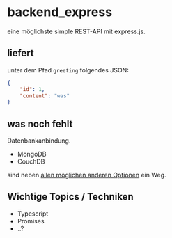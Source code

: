 # backend_express

eine möglichste simple REST-API mit express.js.

## liefert

unter dem Pfad `greeting` folgendes JSON:

```JSON
{
    "id": 1,
    "content": "was"
}
```

## was noch fehlt

Datenbankanbindung.

 - MongoDB
 - CouchDB

sind neben [allen möglichen anderen Optionen](https://expressjs.com/en/guide/database-integration.html#mongodb) ein Weg.

## Wichtige Topics / Techniken

- Typescript
- Promises
- ..?